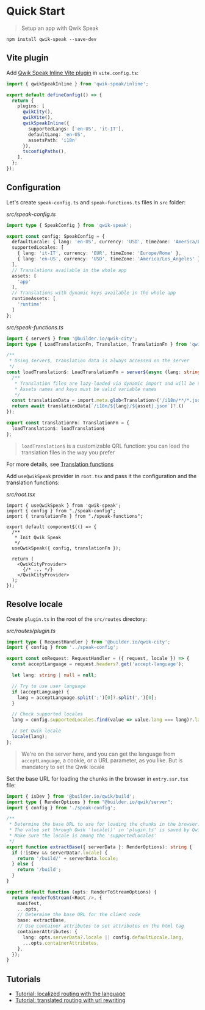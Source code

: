 # Quick Start

> Setup an app with Qwik Speak

```shell       
npm install qwik-speak --save-dev
```

## Vite plugin
Add [Qwik Speak Inline Vite plugin](./inline.md) in `vite.config.ts`:
```typescript
import { qwikSpeakInline } from 'qwik-speak/inline';

export default defineConfig(() => {
  return {
    plugins: [
      qwikCity(),
      qwikVite(),
      qwikSpeakInline({
        supportedLangs: ['en-US', 'it-IT'],
        defaultLang: 'en-US',
        assetsPath: 'i18n'
      }),
      tsconfigPaths(),
    ],
  };
});
```

## Configuration
Let's create `speak-config.ts` and `speak-functions.ts` files in `src` folder:

_src/speak-config.ts_
```typescript
import type { SpeakConfig } from 'qwik-speak';

export const config: SpeakConfig = {
  defaultLocale: { lang: 'en-US', currency: 'USD', timeZone: 'America/Los_Angeles' },
  supportedLocales: [
    { lang: 'it-IT', currency: 'EUR', timeZone: 'Europe/Rome' },
    { lang: 'en-US', currency: 'USD', timeZone: 'America/Los_Angeles' }
  ],
  // Translations available in the whole app
  assets: [
    'app'
  ],
  // Translations with dynamic keys available in the whole app
  runtimeAssets: [
    'runtime'
  ]
};
```
_src/speak-functions.ts_
```typescript
import { server$ } from '@builder.io/qwik-city';
import type { LoadTranslationFn, Translation, TranslationFn } from 'qwik-speak';

/**
 * Using server$, translation data is always accessed on the server
 */
const loadTranslation$: LoadTranslationFn = server$(async (lang: string, asset: string) => {
  /**
   * Translation files are lazy-loaded via dynamic import and will be split into separate chunks during build.
   * Assets names and keys must be valid variable names
   */
  const translationData = import.meta.glob<Translation>('/i18n/**/*.json');
  return await translationData[`/i18n/${lang}/${asset}.json`]?.()
});

export const translationFn: TranslationFn = {
  loadTranslation$: loadTranslation$
};
```
> `loadTranslation$` is a customizable QRL function: you can load the translation files in the way you prefer

For more details, see [Translation functions](./translation-functions.md)


Add `useQwikSpeak` provider in `root.tsx` and pass it the configuration and the translation functions:

_src/root.tsx_
```tsx
import { useQwikSpeak } from 'qwik-speak';
import { config } from "./speak-config";
import { translationFn } from "./speak-functions";

export default component$(() => {
  /**
   * Init Qwik Speak
   */
  useQwikSpeak({ config, translationFn });

  return (
    <QwikCityProvider>
      {/* ... */}
    </QwikCityProvider>
  );
});
```

## Resolve locale
Create `plugin.ts` in the root of the `src/routes` directory:

_src/routes/plugin.ts_
```typescript
import type { RequestHandler } from '@builder.io/qwik-city';
import { config } from '../speak-config';

export const onRequest: RequestHandler = ({ request, locale }) => {
  const acceptLanguage = request.headers?.get('accept-language');

  let lang: string | null = null;

  // Try to use user language
  if (acceptLanguage) {
    lang = acceptLanguage.split(';')[0]?.split(',')[0];
  }

  // Check supported locales
  lang = config.supportedLocales.find(value => value.lang === lang)?.lang || config.defaultLocale.lang;

  // Set Qwik locale
  locale(lang);
};
```
> We're on the server here, and you can get the language from `acceptLanguage`, a cookie, or a URL parameter, as you like. But is mandatory to set the Qwik locale

Set the base URL for loading the chunks in the browser in `entry.ssr.tsx` file:
```typescript
import { isDev } from '@builder.io/qwik/build';
import type { RenderOptions } from "@builder.io/qwik/server";
import { config } from './speak-config';

/**
 * Determine the base URL to use for loading the chunks in the browser.
 * The value set through Qwik 'locale()' in 'plugin.ts' is saved by Qwik in 'serverData.locale' directly.
 * Make sure the locale is among the 'supportedLocales'
 */
export function extractBase({ serverData }: RenderOptions): string {
  if (!isDev && serverData?.locale) {
    return '/build/' + serverData.locale;
  } else {
    return '/build';
  }
}

export default function (opts: RenderToStreamOptions) {
  return renderToStream(<Root />, {
    manifest,
    ...opts,
    // Determine the base URL for the client code
    base: extractBase,
    // Use container attributes to set attributes on the html tag
    containerAttributes: {
      lang: opts.serverData?.locale || config.defaultLocale.lang,
      ...opts.containerAttributes,
    },
  });
}
```

## Tutorials
- [Tutorial: localized routing with the language](./tutorial-routing.md)
- [Tutorial: translated routing with url rewriting](./tutorial-routing-rewrite.md)
